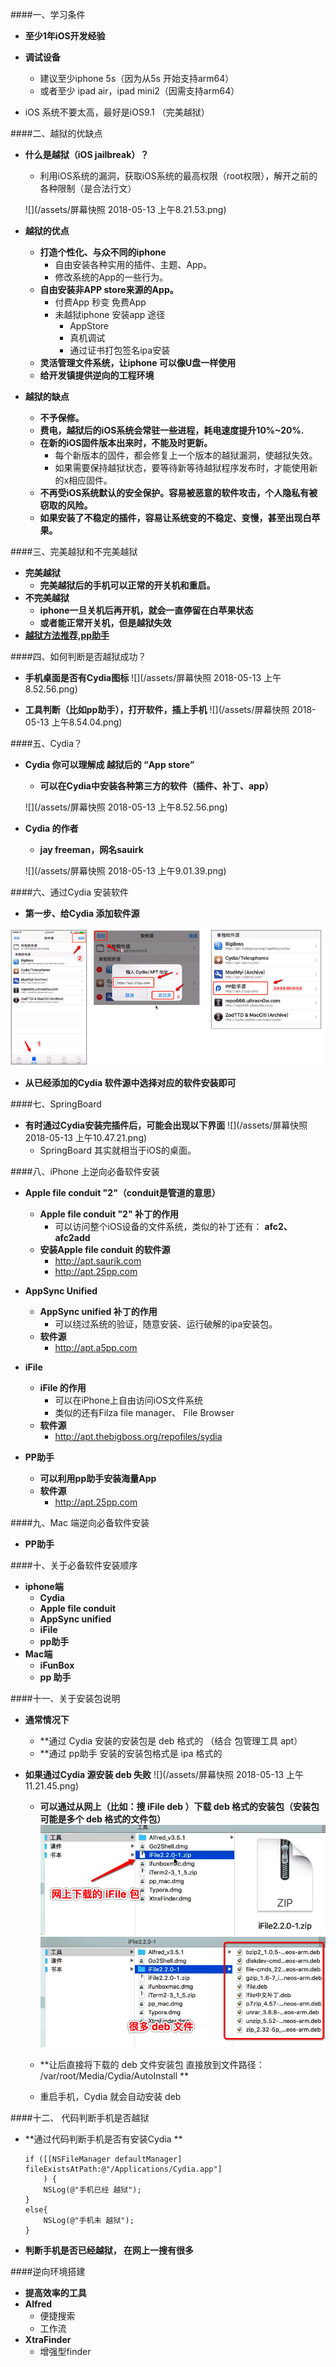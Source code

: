 ####一、学习条件
- **至少1年iOS开发经验**

- **调试设备**
    - 建议至少iphone 5s（因为从5s 开始支持arm64）
    - 或者至少 ipad air，ipad mini2（因需支持arm64）
    
- iOS 系统不要太高，最好是iOS9.1 （完美越狱）


####二、越狱的优缺点
- **什么是越狱（iOS jailbreak）？**
    - 利用iOS系统的漏洞，获取iOS系统的最高权限（root权限），解开之前的各种限制（是合法行文）
    
    ![](/assets/屏幕快照 2018-05-13 上午8.21.53.png)
- **越狱的优点**
    - **打造个性化、与众不同的iphone**
        - 自由安装各种实用的插件、主题、App。
        - 修改系统的App的一些行为。
    - **自由安装非APP store来源的App。**
        - 付费App 秒变 免费App
        - 未越狱iphone 安装app 途径
            - AppStore
            - 真机调试
            - 通过证书打包签名ipa安装
    - **灵活管理文件系统，让iphone 可以像U盘一样使用**
    - **给开发镇提供逆向的工程环境**

- **越狱的缺点**
    - **不予保修。**
    - **费电，越狱后的iOS系统会常驻一些进程，耗电速度提升10%~20%.**
    - **在新的iOS固件版本出来时，不能及时更新。**
        - 每个新版本的固件，都会修复上一个版本的越狱漏洞，使越狱失效。
        - 如果需要保持越狱状态，要等待新等待越狱程序发布时，才能使用新的x相应固件。
    - **不再受iOS系统默认的安全保护。容易被恶意的软件攻击，个人隐私有被窃取的风险。**
    - **如果安装了不稳定的插件，容易让系统变的不稳定、变慢，甚至出现白苹果。**

####三、完美越狱和不完美越狱
- **完美越狱**
    - **完美越狱后的手机可以正常的开关机和重启。**
- **不完美越狱**
    - **iphone一旦关机后再开机，就会一直停留在白苹果状态**
    - **或者能正常开关机，但是越狱失效**
- **[越狱方法推荐,pp助手](http//jailbreak.25pp.com)**

####四、如何判断是否越狱成功？
- **手机桌面是否有Cydia图标**
![](/assets/屏幕快照 2018-05-13 上午8.52.56.png)

- **工具判断（比如pp助手），打开软件，插上手机**
![](/assets/屏幕快照 2018-05-13 上午8.54.04.png)

####五、Cydia？
- **Cydia 你可以理解成 越狱后的 “App store”**
    - **可以在Cydia中安装各种第三方的软件（插件、补丁、app）**
    
    ![](/assets/屏幕快照 2018-05-13 上午8.52.56.png)


- **Cydia 的作者**
    - **jay freeman，网名sauirk**
    
    ![](/assets/屏幕快照 2018-05-13 上午9.01.39.png)
    
    
####六、通过Cydia 安装软件
- **第一步、给Cydia 添加软件源**


![](/assets/添加Cydia软件源.png)
- **从已经添加的Cydia 软件源中选择对应的软件安装即可**

####七、SpringBoard
- **有时通过Cydia安装完插件后，可能会出现以下界面**
![](/assets/屏幕快照 2018-05-13 上午10.47.21.png)
    - SpringBoard 其实就相当于iOS的桌面。
    
    
####八、iPhone 上逆向必备软件安装
- **Apple file conduit "2"（conduit是管道的意思）**
    - **Apple file conduit "2" 补丁的作用**
        - 可以访问整个iOS设备的文件系统，类似的补丁还有： **afc2、afc2add**
    - **安装Apple file conduit 的软件源**
        - http://apt.saurik.com
        - http://apt.25pp.com

- **AppSync Unified**
    - **AppSync unified 补丁的作用**
        - 可以绕过系统的验证，随意安装、运行破解的ipa安装包。
    - **软件源**
        - http://apt.a5pp.com

- **iFile**
    - **iFile 的作用**
        - 可以在iPhone上自由访问iOS文件系统
        - 类似的还有Filza file manager、 File Browser
    - **软件源**
        - http://apt.thebigboss.org/repofiles/sydia
        
- **PP助手**
    - **可以利用pp助手安装海量App**
    - **软件源**
        - http://apt.25pp.com
        
####九、Mac 端逆向必备软件安装
- **PP助手**

####十、关于必备软件安装顺序
- **iphone端**
    - **Cydia**
    - **Apple file conduit**
    - **AppSync unified**
    - **iFile**
    - **pp助手**
- **Mac端**
    - **iFunBox**
    - **pp 助手**
    
####十一、关于安装包说明
- **通常情况下**
    - **通过 Cydia 安装的安装包是 deb 格式的 （结合 包管理工具  apt）
    - **通过 pp助手 安装的安装包格式是 ipa 格式的

- **如果通过Cydia 源安装 deb 失败**
![](/assets/屏幕快照 2018-05-13 上午11.21.45.png)
    - **可以通过从网上（比如：搜 iFile deb ）下载 deb 格式的安装包（安装包可能是多个 deb 格式的文件包）**
    ![](/assets/Snip20180513_5.png)![](/assets/Snip20180513_7.png)
    
    - **让后直接将下载的 deb 文件安装包 直接放到文件路径： /var/root/Media/Cydia/AutoInstall **
    - 重启手机，Cydia 就会自动安装 deb 
    
####十二、 代码判断手机是否越狱

- **通过代码判断手机是否有安装Cydia **
    ```
    if ([[NSFileManager defaultManager] fileExistsAtPath:@"/Applications/Cydia.app"]
        ) {
        NSLog(@"手机已经 越狱");
    }
    else{
        NSLog(@"手机未 越狱");
    }
    ```

- **判断手机是否已经越狱， 在网上一搜有很多**


####逆向环境搭建
- **提高效率的工具**
- **Alfred**
    - 便捷搜索
    - 工作流
- **XtraFinder**
    - 增强型finder

        
        
        
        

  
    
    























    
    

    